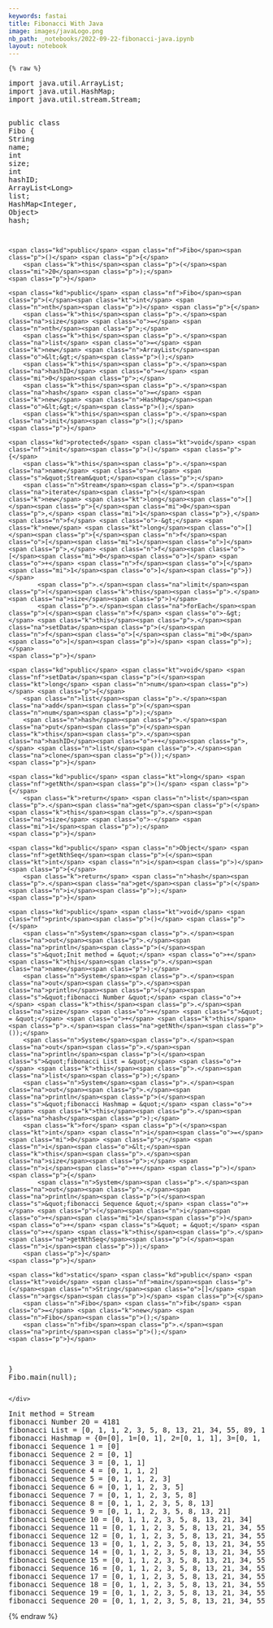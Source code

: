 ```yaml
---
keywords: fastai
title: Fibonacci With Java
image: images/javaLogo.png
nb_path: _notebooks/2022-09-22-fibonacci-java.ipynb
layout: notebook
---
```


<!--
#################################################
### THIS FILE WAS AUTOGENERATED! DO NOT EDIT! ###
#################################################
# file to edit: _notebooks/2022-09-22-fibonacci-java.ipynb
-->

<div class="container" id="notebook-container">
        
    {% raw %}
    
<div class="cell border-box-sizing code_cell rendered">
<div class="input">

<div class="inner_cell">
    <div class="input_area">
<div class=" highlight hl-java"><pre><span></span><span class="kn">import</span> <span class="nn">java.util.ArrayList</span><span class="p">;</span>  
<span class="kn">import</span> <span class="nn">java.util.HashMap</span><span class="p">;</span>
<span class="kn">import</span> <span class="nn">java.util.stream.Stream</span><span class="p">;</span>

<span class="kd">public</span> <span class="kd">class</span> <span class="nc">Fibo</span> <span class="p">{</span>
    <span class="n">String</span> <span class="n">name</span><span class="p">;</span>
    <span class="kt">int</span> <span class="n">size</span><span class="p">;</span>
    <span class="kt">int</span> <span class="n">hashID</span><span class="p">;</span>
    <span class="n">ArrayList</span><span class="o">&lt;</span><span class="n">Long</span><span class="o">&gt;</span> <span class="n">list</span><span class="p">;</span>
    <span class="n">HashMap</span><span class="o">&lt;</span><span class="n">Integer</span><span class="p">,</span> <span class="n">Object</span><span class="o">&gt;</span> <span class="n">hash</span><span class="p">;</span>

    <span class="kd">public</span> <span class="nf">Fibo</span><span class="p">()</span> <span class="p">{</span>
        <span class="k">this</span><span class="p">(</span><span class="mi">20</span><span class="p">);</span>
    <span class="p">}</span>

    <span class="kd">public</span> <span class="nf">Fibo</span><span class="p">(</span><span class="kt">int</span> <span class="n">nth</span><span class="p">)</span> <span class="p">{</span>
        <span class="k">this</span><span class="p">.</span><span class="na">size</span> <span class="o">=</span> <span class="n">nth</span><span class="p">;</span>
        <span class="k">this</span><span class="p">.</span><span class="na">list</span> <span class="o">=</span> <span class="k">new</span> <span class="n">ArrayList</span><span class="o">&lt;&gt;</span><span class="p">();</span>
        <span class="k">this</span><span class="p">.</span><span class="na">hashID</span> <span class="o">=</span> <span class="mi">0</span><span class="p">;</span>
        <span class="k">this</span><span class="p">.</span><span class="na">hash</span> <span class="o">=</span> <span class="k">new</span> <span class="n">HashMap</span><span class="o">&lt;&gt;</span><span class="p">();</span>
        <span class="k">this</span><span class="p">.</span><span class="na">init</span><span class="p">();</span>
    <span class="p">}</span>

    <span class="kd">protected</span> <span class="kt">void</span> <span class="nf">init</span><span class="p">()</span> <span class="p">{</span>
        <span class="k">this</span><span class="p">.</span><span class="na">name</span> <span class="o">=</span> <span class="s">&quot;Stream&quot;</span><span class="p">;</span>
        <span class="n">Stream</span><span class="p">.</span><span class="na">iterate</span><span class="p">(</span><span class="k">new</span> <span class="kt">long</span><span class="o">[]</span><span class="p">{</span><span class="mi">0</span><span class="p">,</span> <span class="mi">1</span><span class="p">},</span> <span class="n">f</span> <span class="o">-&gt;</span> <span class="k">new</span> <span class="kt">long</span><span class="o">[]</span><span class="p">{</span><span class="n">f</span><span class="o">[</span><span class="mi">1</span><span class="o">]</span><span class="p">,</span> <span class="n">f</span><span class="o">[</span><span class="mi">0</span><span class="o">]</span> <span class="o">+</span> <span class="n">f</span><span class="o">[</span><span class="mi">1</span><span class="o">]</span><span class="p">})</span>
            <span class="p">.</span><span class="na">limit</span><span class="p">(</span><span class="k">this</span><span class="p">.</span><span class="na">size</span><span class="p">)</span>
            <span class="p">.</span><span class="na">forEach</span><span class="p">(</span><span class="n">f</span> <span class="o">-&gt;</span> <span class="k">this</span><span class="p">.</span><span class="na">setData</span><span class="p">(</span><span class="n">f</span><span class="o">[</span><span class="mi">0</span><span class="o">]</span><span class="p">)</span> <span class="p">);</span>
    <span class="p">}</span>

    <span class="kd">public</span> <span class="kt">void</span> <span class="nf">setData</span><span class="p">(</span><span class="kt">long</span> <span class="n">num</span><span class="p">)</span> <span class="p">{</span>
        <span class="n">list</span><span class="p">.</span><span class="na">add</span><span class="p">(</span><span class="n">num</span><span class="p">);</span>
        <span class="n">hash</span><span class="p">.</span><span class="na">put</span><span class="p">(</span><span class="k">this</span><span class="p">.</span><span class="na">hashID</span><span class="o">++</span><span class="p">,</span> <span class="n">list</span><span class="p">.</span><span class="na">clone</span><span class="p">());</span>
    <span class="p">}</span>

    <span class="kd">public</span> <span class="kt">long</span> <span class="nf">getNth</span><span class="p">()</span> <span class="p">{</span>
        <span class="k">return</span> <span class="n">list</span><span class="p">.</span><span class="na">get</span><span class="p">(</span><span class="k">this</span><span class="p">.</span><span class="na">size</span> <span class="o">-</span> <span class="mi">1</span><span class="p">);</span>
    <span class="p">}</span>

    <span class="kd">public</span> <span class="n">Object</span> <span class="nf">getNthSeq</span><span class="p">(</span><span class="kt">int</span> <span class="n">i</span><span class="p">)</span> <span class="p">{</span>
        <span class="k">return</span> <span class="n">hash</span><span class="p">.</span><span class="na">get</span><span class="p">(</span><span class="n">i</span><span class="p">);</span>
    <span class="p">}</span>

    <span class="kd">public</span> <span class="kt">void</span> <span class="nf">print</span><span class="p">()</span> <span class="p">{</span>
        <span class="n">System</span><span class="p">.</span><span class="na">out</span><span class="p">.</span><span class="na">println</span><span class="p">(</span><span class="s">&quot;Init method = &quot;</span> <span class="o">+</span> <span class="k">this</span><span class="p">.</span><span class="na">name</span><span class="p">);</span>
        <span class="n">System</span><span class="p">.</span><span class="na">out</span><span class="p">.</span><span class="na">println</span><span class="p">(</span><span class="s">&quot;fibonacci Number &quot;</span> <span class="o">+</span> <span class="k">this</span><span class="p">.</span><span class="na">size</span> <span class="o">+</span> <span class="s">&quot; = &quot;</span> <span class="o">+</span> <span class="k">this</span><span class="p">.</span><span class="na">getNth</span><span class="p">());</span>
        <span class="n">System</span><span class="p">.</span><span class="na">out</span><span class="p">.</span><span class="na">println</span><span class="p">(</span><span class="s">&quot;fibonacci List = &quot;</span> <span class="o">+</span> <span class="k">this</span><span class="p">.</span><span class="na">list</span><span class="p">);</span>
        <span class="n">System</span><span class="p">.</span><span class="na">out</span><span class="p">.</span><span class="na">println</span><span class="p">(</span><span class="s">&quot;fibonacci Hashmap = &quot;</span> <span class="o">+</span> <span class="k">this</span><span class="p">.</span><span class="na">hash</span><span class="p">);</span>
        <span class="k">for</span> <span class="p">(</span><span class="kt">int</span> <span class="n">i</span><span class="o">=</span><span class="mi">0</span> <span class="p">;</span> <span class="n">i</span><span class="o">&lt;</span><span class="k">this</span><span class="p">.</span><span class="na">size</span><span class="p">;</span> <span class="n">i</span><span class="o">++</span> <span class="p">)</span> <span class="p">{</span>
            <span class="n">System</span><span class="p">.</span><span class="na">out</span><span class="p">.</span><span class="na">println</span><span class="p">(</span><span class="s">&quot;fibonacci Sequence &quot;</span> <span class="o">+</span> <span class="p">(</span><span class="n">i</span><span class="o">+</span><span class="mi">1</span><span class="p">)</span> <span class="o">+</span> <span class="s">&quot; = &quot;</span> <span class="o">+</span> <span class="k">this</span><span class="p">.</span><span class="na">getNthSeq</span><span class="p">(</span><span class="n">i</span><span class="p">));</span>
        <span class="p">}</span>
    <span class="p">}</span>

    <span class="kd">static</span> <span class="kd">public</span> <span class="kt">void</span> <span class="nf">main</span><span class="p">(</span><span class="n">String</span><span class="o">[]</span> <span class="n">args</span><span class="p">)</span> <span class="p">{</span>
        <span class="n">Fibo</span> <span class="n">fib</span> <span class="o">=</span> <span class="k">new</span> <span class="n">Fibo</span><span class="p">();</span>
        <span class="n">fib</span><span class="p">.</span><span class="na">print</span><span class="p">();</span>
    <span class="p">}</span>
<span class="p">}</span>
<span class="n">Fibo</span><span class="p">.</span><span class="na">main</span><span class="p">(</span><span class="kc">null</span><span class="p">);</span>
</pre></div>

    </div>
</div>
</div>

<div class="output_wrapper">
<div class="output">

<div class="output_area">

<div class="output_subarea output_stream output_stdout output_text">
<pre>Init method = Stream
fibonacci Number 20 = 4181
fibonacci List = [0, 1, 1, 2, 3, 5, 8, 13, 21, 34, 55, 89, 144, 233, 377, 610, 987, 1597, 2584, 4181]
fibonacci Hashmap = {0=[0], 1=[0, 1], 2=[0, 1, 1], 3=[0, 1, 1, 2], 4=[0, 1, 1, 2, 3], 5=[0, 1, 1, 2, 3, 5], 6=[0, 1, 1, 2, 3, 5, 8], 7=[0, 1, 1, 2, 3, 5, 8, 13], 8=[0, 1, 1, 2, 3, 5, 8, 13, 21], 9=[0, 1, 1, 2, 3, 5, 8, 13, 21, 34], 10=[0, 1, 1, 2, 3, 5, 8, 13, 21, 34, 55], 11=[0, 1, 1, 2, 3, 5, 8, 13, 21, 34, 55, 89], 12=[0, 1, 1, 2, 3, 5, 8, 13, 21, 34, 55, 89, 144], 13=[0, 1, 1, 2, 3, 5, 8, 13, 21, 34, 55, 89, 144, 233], 14=[0, 1, 1, 2, 3, 5, 8, 13, 21, 34, 55, 89, 144, 233, 377], 15=[0, 1, 1, 2, 3, 5, 8, 13, 21, 34, 55, 89, 144, 233, 377, 610], 16=[0, 1, 1, 2, 3, 5, 8, 13, 21, 34, 55, 89, 144, 233, 377, 610, 987], 17=[0, 1, 1, 2, 3, 5, 8, 13, 21, 34, 55, 89, 144, 233, 377, 610, 987, 1597], 18=[0, 1, 1, 2, 3, 5, 8, 13, 21, 34, 55, 89, 144, 233, 377, 610, 987, 1597, 2584], 19=[0, 1, 1, 2, 3, 5, 8, 13, 21, 34, 55, 89, 144, 233, 377, 610, 987, 1597, 2584, 4181]}
fibonacci Sequence 1 = [0]
fibonacci Sequence 2 = [0, 1]
fibonacci Sequence 3 = [0, 1, 1]
fibonacci Sequence 4 = [0, 1, 1, 2]
fibonacci Sequence 5 = [0, 1, 1, 2, 3]
fibonacci Sequence 6 = [0, 1, 1, 2, 3, 5]
fibonacci Sequence 7 = [0, 1, 1, 2, 3, 5, 8]
fibonacci Sequence 8 = [0, 1, 1, 2, 3, 5, 8, 13]
fibonacci Sequence 9 = [0, 1, 1, 2, 3, 5, 8, 13, 21]
fibonacci Sequence 10 = [0, 1, 1, 2, 3, 5, 8, 13, 21, 34]
fibonacci Sequence 11 = [0, 1, 1, 2, 3, 5, 8, 13, 21, 34, 55]
fibonacci Sequence 12 = [0, 1, 1, 2, 3, 5, 8, 13, 21, 34, 55, 89]
fibonacci Sequence 13 = [0, 1, 1, 2, 3, 5, 8, 13, 21, 34, 55, 89, 144]
fibonacci Sequence 14 = [0, 1, 1, 2, 3, 5, 8, 13, 21, 34, 55, 89, 144, 233]
fibonacci Sequence 15 = [0, 1, 1, 2, 3, 5, 8, 13, 21, 34, 55, 89, 144, 233, 377]
fibonacci Sequence 16 = [0, 1, 1, 2, 3, 5, 8, 13, 21, 34, 55, 89, 144, 233, 377, 610]
fibonacci Sequence 17 = [0, 1, 1, 2, 3, 5, 8, 13, 21, 34, 55, 89, 144, 233, 377, 610, 987]
fibonacci Sequence 18 = [0, 1, 1, 2, 3, 5, 8, 13, 21, 34, 55, 89, 144, 233, 377, 610, 987, 1597]
fibonacci Sequence 19 = [0, 1, 1, 2, 3, 5, 8, 13, 21, 34, 55, 89, 144, 233, 377, 610, 987, 1597, 2584]
fibonacci Sequence 20 = [0, 1, 1, 2, 3, 5, 8, 13, 21, 34, 55, 89, 144, 233, 377, 610, 987, 1597, 2584, 4181]
</pre>
</div>
</div>

</div>
</div>

</div>
    {% endraw %}

</div>
 

